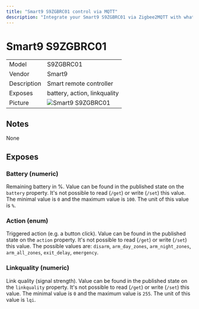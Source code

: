 ```yaml
---
title: "Smart9 S9ZGBRC01 control via MQTT"
description: "Integrate your Smart9 S9ZGBRC01 via Zigbee2MQTT with whatever smart home infrastructure you are using without the vendors bridge or gateway."
---
```


<!-- !!!! -->
<!-- ATTENTION: This file is auto-generated through docgen! -->
<!-- You can only edit the "## Notes"-Section. -->
<!-- !!!! -->

# Smart9 S9ZGBRC01

|     |     |
|-----|-----|
| Model | S9ZGBRC01  |
| Vendor  | Smart9  |
| Description | Smart remote controller |
| Exposes | battery, action, linkquality |
| Picture | ![Smart9 S9ZGBRC01](https://psi-4ward.github.io/zigbee2mqtt-docs/images/devices/S9ZGBRC01.jpg) |


## Notes

None



## Exposes

### Battery (numeric)
Remaining battery in %.
Value can be found in the published state on the `battery` property.
It's not possible to read (`/get`) or write (`/set`) this value.
The minimal value is `0` and the maximum value is `100`.
The unit of this value is `%`.

### Action (enum)
Triggered action (e.g. a button click).
Value can be found in the published state on the `action` property.
It's not possible to read (`/get`) or write (`/set`) this value.
The possible values are: `disarm`, `arm_day_zones`, `arm_night_zones`, `arm_all_zones`, `exit_delay`, `emergency`.

### Linkquality (numeric)
Link quality (signal strength).
Value can be found in the published state on the `linkquality` property.
It's not possible to read (`/get`) or write (`/set`) this value.
The minimal value is `0` and the maximum value is `255`.
The unit of this value is `lqi`.

